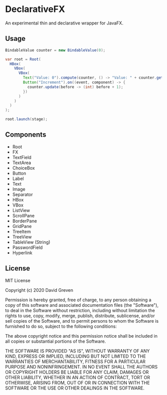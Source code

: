 # DeclarativeFX

An experimental thin and declarative wrapper for JavaFX.

## Usage

```java
BindableValue counter = new BindableValue(0);

var root = Root(
  HBox(
    VBox(
      VBox(
        Text("Value: 0").compute(counter, () -> "Value: " + counter.get()),
        Button("Increment").on((event, component) -> {
          counter.update(before -> (int) before + 1);
        })
      )
    )
  )
);

root.launch(stage);
```

## Components

* Root
* FX
* TextField
* TextArea
* ChoiceBox
* Button
* Label
* Text
* Image
* Separator
* HBox
* VBox
* ListView
* ScrollPane
* BorderPane
* GridPane
* TreeItem
* TreeView
* TableView (String)
* PasswordField
* Hyperlink

## License

MIT License

Copyright (c) 2020 David Greven

Permission is hereby granted, free of charge, to any person obtaining a copy
of this software and associated documentation files (the "Software"), to deal
in the Software without restriction, including without limitation the rights
to use, copy, modify, merge, publish, distribute, sublicense, and/or sell
copies of the Software, and to permit persons to whom the Software is
furnished to do so, subject to the following conditions:

The above copyright notice and this permission notice shall be included in all
copies or substantial portions of the Software.

THE SOFTWARE IS PROVIDED "AS IS", WITHOUT WARRANTY OF ANY KIND, EXPRESS OR
IMPLIED, INCLUDING BUT NOT LIMITED TO THE WARRANTIES OF MERCHANTABILITY,
FITNESS FOR A PARTICULAR PURPOSE AND NONINFRINGEMENT. IN NO EVENT SHALL THE
AUTHORS OR COPYRIGHT HOLDERS BE LIABLE FOR ANY CLAIM, DAMAGES OR OTHER
LIABILITY, WHETHER IN AN ACTION OF CONTRACT, TORT OR OTHERWISE, ARISING FROM,
OUT OF OR IN CONNECTION WITH THE SOFTWARE OR THE USE OR OTHER DEALINGS IN THE
SOFTWARE.
